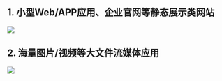 ## 1. 小型Web/APP应用、企业官网等静态展示类网站

![](//mccdn.qcloud.com/static/img/56e5d6116801d38124ee8c728e903810/image.jpg)

## 2. 海量图片/视频等大文件流媒体应用

![](//mccdn.qcloud.com/static/img/5513711c6132b7bfa542bec47263d4ef/image.jpg)